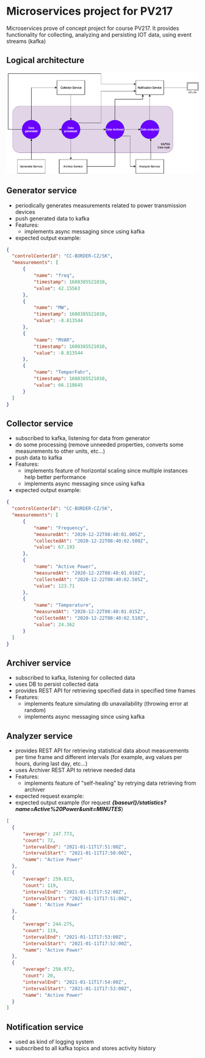 # Microservices project for PV217

Microservices prove of concept project for course PV217.  It provides functionality for collecting, analyzing and persisting IOT data, using event streams (kafka) 

## Logical architecture

![Logical architecture](./architecture/logical-architecture.drawio.png)

## Generator service
  - periodically generates measurements related to power transmission devices
  - push generated data to kafka
  - Features:
    * implements async messaging since using kafka
  - expected output example:
  ```json
  {
	"controlCenterId": "CC-BORDER-CZ/SK",
	"measurements": [
		{
			"name": "freq",
			"timestamp": 1608385521010,
			"value": 42.15563
		},
		{
			"name": "MW",
			"timestamp": 1608385521010,
			"value": -8.813544
		},
		{
			"name": "MVAR",
			"timestamp": 1608385521010,
			"value": -8.813544
		},
		{
			"name": "TemperFahr",
			"timestamp": 1608385521010,
			"value": 66.118645
		}
	]
}
  ```

## Collector service
  - subscribed to kafka, listening for data from generator
  - do some processing (remove unneeded properties, converts some measurements to other units, etc...)
  - push data to kafka
  - Features:
    * implements feature of horizontal scaling since multiple instances help better performance
    * implements async messaging since using kafka
  - expected output example:
  ```json
  {
	"controlCenterId": "CC-BORDER-CZ/SK",
	"measurements": [
		{
			"name": "Frequency",
			"measuredAt": "2020-12-22T08:40:01.005Z",
			"collectedAt": "2020-12-22T08:40:02.500Z",
			"value": 67.193
		},
		{
			"name": "Active Power",
			"measuredAt": "2020-12-22T08:40:01.010Z",
			"collectedAt": "2020-12-22T08:40:02.505Z",
			"value": 123.71
		},
		{
			"name": "Temperature",
			"measuredAt": "2020-12-22T08:40:01.015Z",
			"collectedAt": "2020-12-22T08:40:02.510Z",
			"value": 24.362
		}
	]
  }
  ```

## Archiver service
  - subscribed to kafka, listening for collected data
  - uses DB to persist collected data
  - provides REST API for retrieving specified data in specified time frames
  - Features: 
    * implements feature simulating db unavailability (throwing error at random)
    * implements async messaging since using kafka

## Analyzer service
  - provides REST API for retrieving statistical data about measurements per time frame and different intervals (for example, avg values per hours, during last day, etc...)
  - uses Archiver REST API to retrieve needed data
  - Features:
    * implements feature of "self-healing" by retrying data retrieving from archiver
  - expected request example:
  - expected output example (for request ***{baseurl}/statistics?name=Active%20Power&unit=MINUTES***)
  ```json
  [
	{
		"average": 247.773,
		"count": 72,
		"intervalEnd": "2021-01-11T17:51:00Z",
		"intervalStart": "2021-01-11T17:50:00Z",
		"name": "Active Power"
	},
	{
		"average": 259.823,
		"count": 119,
		"intervalEnd": "2021-01-11T17:52:00Z",
		"intervalStart": "2021-01-11T17:51:00Z",
		"name": "Active Power"
	},
	{
		"average": 244.275,
		"count": 119,
		"intervalEnd": "2021-01-11T17:53:00Z",
		"intervalStart": "2021-01-11T17:52:00Z",
		"name": "Active Power"
	},
	{
		"average": 250.972,
		"count": 20,
		"intervalEnd": "2021-01-11T17:54:00Z",
		"intervalStart": "2021-01-11T17:53:00Z",
		"name": "Active Power"
	}
  ]
  ```

## Notification service
  - used as kind of logging system
  - subscribed to all kafka topics and stores activity history